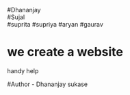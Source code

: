 #Dhananjay 
<br> 
#Sujal
<br> 
#suprita
#supriya
#aryan
#gaurav 
# we create a website 
handy help

#Author - Dhananjay sukase 